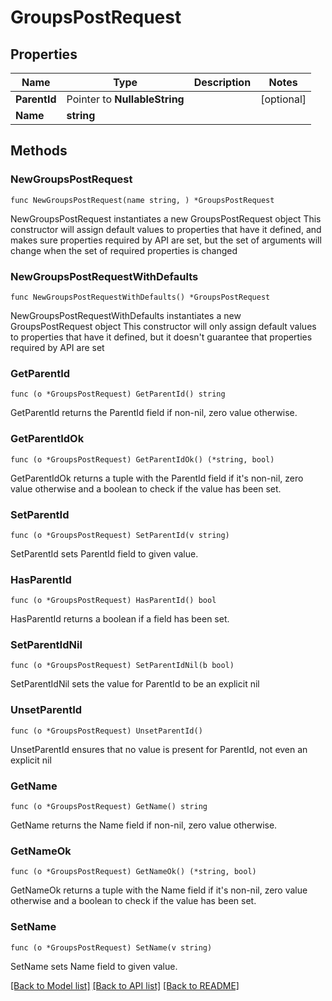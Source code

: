 # GroupsPostRequest

## Properties

Name | Type | Description | Notes
------------ | ------------- | ------------- | -------------
**ParentId** | Pointer to **NullableString** |  | [optional] 
**Name** | **string** |  | 

## Methods

### NewGroupsPostRequest

`func NewGroupsPostRequest(name string, ) *GroupsPostRequest`

NewGroupsPostRequest instantiates a new GroupsPostRequest object
This constructor will assign default values to properties that have it defined,
and makes sure properties required by API are set, but the set of arguments
will change when the set of required properties is changed

### NewGroupsPostRequestWithDefaults

`func NewGroupsPostRequestWithDefaults() *GroupsPostRequest`

NewGroupsPostRequestWithDefaults instantiates a new GroupsPostRequest object
This constructor will only assign default values to properties that have it defined,
but it doesn't guarantee that properties required by API are set

### GetParentId

`func (o *GroupsPostRequest) GetParentId() string`

GetParentId returns the ParentId field if non-nil, zero value otherwise.

### GetParentIdOk

`func (o *GroupsPostRequest) GetParentIdOk() (*string, bool)`

GetParentIdOk returns a tuple with the ParentId field if it's non-nil, zero value otherwise
and a boolean to check if the value has been set.

### SetParentId

`func (o *GroupsPostRequest) SetParentId(v string)`

SetParentId sets ParentId field to given value.

### HasParentId

`func (o *GroupsPostRequest) HasParentId() bool`

HasParentId returns a boolean if a field has been set.

### SetParentIdNil

`func (o *GroupsPostRequest) SetParentIdNil(b bool)`

 SetParentIdNil sets the value for ParentId to be an explicit nil

### UnsetParentId
`func (o *GroupsPostRequest) UnsetParentId()`

UnsetParentId ensures that no value is present for ParentId, not even an explicit nil
### GetName

`func (o *GroupsPostRequest) GetName() string`

GetName returns the Name field if non-nil, zero value otherwise.

### GetNameOk

`func (o *GroupsPostRequest) GetNameOk() (*string, bool)`

GetNameOk returns a tuple with the Name field if it's non-nil, zero value otherwise
and a boolean to check if the value has been set.

### SetName

`func (o *GroupsPostRequest) SetName(v string)`

SetName sets Name field to given value.



[[Back to Model list]](../README.md#documentation-for-models) [[Back to API list]](../README.md#documentation-for-api-endpoints) [[Back to README]](../README.md)


